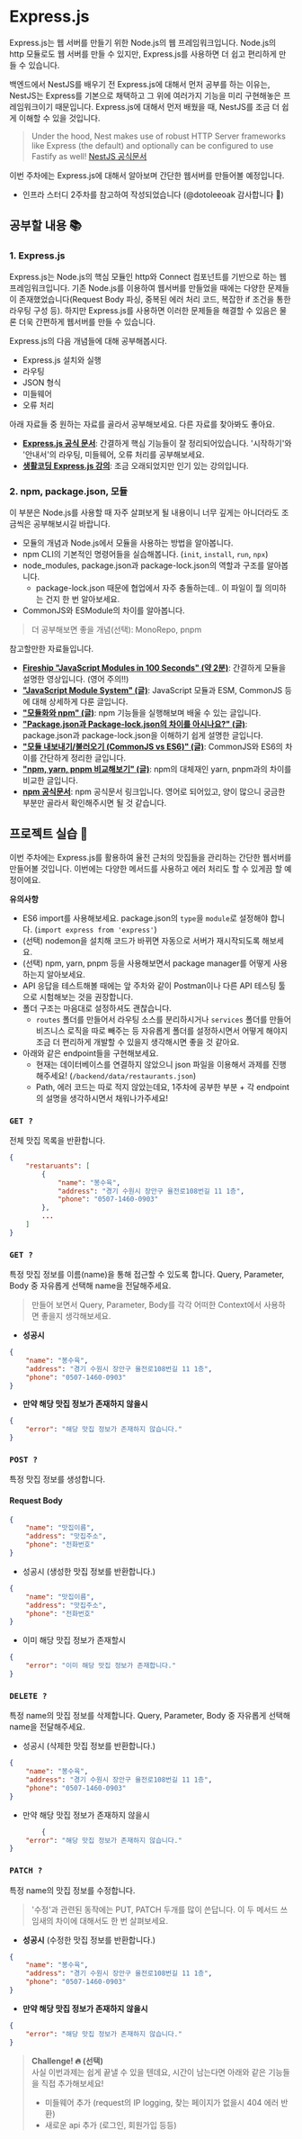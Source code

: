 # Express.js

Express.js는 웹 서버를 만들기 위한 Node.js의 웹 프레임워크입니다. Node.js의 http 모듈로도 웹 서버를 만들 수 있지만, Express.js를 사용하면 더 쉽고 편리하게 만들 수 있습니다.

백엔드에서 NestJS를 배우기 전 Express.js에 대해서 먼저 공부를 하는 이유는, NestJS는 Express를 기본으로 채택하고 그 위에 여러가지 기능을 미리 구현해놓은 프레임워크이기 때문입니다. Express.js에 대해서 먼저 배웠을 때, NestJS를 조금 더 쉽게 이해할 수 있을 것입니다.
> Under the hood, Nest makes use of robust HTTP Server frameworks like Express (the default) and optionally can be configured to use Fastify as well! [NestJS 공식문서](https://docs.nestjs.com/)

이번 주차에는 Express.js에 대해서 알아보며 간단한 웹서버를 만들어볼 예정입니다.

- 인프라 스터디 2주차를 참고하여 작성되었습니다 (@dotoleeoak 감사합니다 🥺)

## 공부할 내용 📚

### 1. Express.js

Express.js는 Node.js의 핵심 모듈인 http와 Connect 컴포넌트를 기반으로 하는 웹 프레임워크입니다. 기존 Node.js를 이용하여 웹서버를 만들었을 때에는 다양한 문제들이 존재했었습니다(Request Body 파싱, 중복된 에러 처리 코드, 복잡한 if 조건을 통한 라우팅 구성 등). 하지만 Express.js를 사용하면 이러한 문제들을 해결할 수 있음은 물론 더욱 간편하게 웹서버를 만들 수 있습니다.

Express.js의 다음 개념들에 대해 공부해봅시다.

- Express.js 설치와 실행
- 라우팅
- JSON 형식
- 미들웨어
- 오류 처리

아래 자료들 중 원하는 자료를 골라서 공부해보세요. 다른 자료를 찾아봐도 좋아요.

- **[Express.js 공식 문서](https://expressjs.com/ko/)**: 간결하게 핵심 기능들이 잘 정리되어있습니다. '시작하기'와 '안내서'의 라우팅, 미들웨어, 오류 처리를 공부해보세요. 
- **[생활코딩 Express.js 강의](https://opentutorials.org/course/3370)**: 조금 오래되었지만 인기 있는 강의입니다.

### 2. npm, package.json, 모듈

이 부분은 Node.js를 사용할 때 자주 살펴보게 될 내용이니 너무 깊게는 아니더라도 조금씩은 공부해보시길 바랍니다.

- 모듈의 개념과 Node.js에서 모듈을 사용하는 방법을 알아봅니다.
- npm CLI의 기본적인 명령어들을 실습해봅니다. (`init`, `install`, `run`, `npx`)
- node_modules, package.json과 package-lock.json의 역할과 구조를 알아봅니다.
    - package-lock.json 때문에 협업에서 자주 충돌하는데.. 이 파일이 뭘 의미하는 건지 한 번 알아보세요.
- CommonJS와 ESModule의 차이를 알아봅니다.

> 더 공부해보면 좋을 개념(선택): MonoRepo, pnpm

참고할만한 자료들입니다.

- **[Fireship "JavaScript Modules in 100 Seconds" (약 2분)](https://youtu.be/qgRUr-YUk1Q?si=HMhLnfetlbfIExcN)**: 간결하게 모듈을 설명한 영상입니다. (영어 주의!!)
- **["JavaScript Module System" (글)](https://velog.io/@doondoony/JavaScript-Module-System)**: JavaScript 모듈과 ESM, CommonJS 등에 대해 상세하게 다룬 글입니다.
- **["모듈화와 npm" (글)](https://poiemaweb.com/nodejs-npm)**: npm 기능들을 실행해보며 배울 수 있는 글입니다.
- **["Package.json과 Package-lock.json의 차이를 아시나요?" (글)](https://velog.io/@songyouhyun/Package.json과-Package-lock.json의-차이)**: package.json과 package-lock.json을 이해하기 쉽게 설명한 글입니다.
- **["모듈 내보내기/불러오기 (CommonJS vs ES6)" (글)](https://it-eldorado.tistory.com/92)**: CommonJS와 ES6의 차이를 간단하게 정리한 글입니다. 
- **["npm, yarn, pnpm 비교해보기" (글)](https://yceffort.kr/2022/05/npm-vs-yarn-vs-pnpm)**: npm의 대체재인 yarn, pnpm과의 차이를 비교한 글입니다. 
- **[npm 공식문서](https://docs.npmjs.com)**: npm 공식문서 링크입니다. 영어로 되어있고, 양이 많으니 궁금한 부분만 골라서 확인해주시면 될 것 같습니다.

## 프로젝트 실습 🎈

이번 주차에는 Express.js를 활용하여 율전 근처의 맛집들을 관리하는 간단한 웹서버를 만들어볼 것입니다. 이번에는 다양한 메서드를 사용하고 에러 처리도 할 수 있게끔 할 예정이에요.

**유의사항**
- ES6 import를 사용해보세요. package.json의 `type`을 `module`로 설정해야 합니다. (`import express from 'express'`)
- (선택) nodemon을 설치해 코드가 바뀌면 자동으로 서버가 재시작되도록 해보세요.
- (선택) npm, yarn, pnpm 등을 사용해보면서 package manager를 어떻게 사용하는지 알아보세요.
- API 응답을 테스트해볼 때에는 앞 주차와 같이 Postman이나 다른 API 테스팅 툴으로 시험해보는 것을 권장합니다.
- 폴더 구조는 마음대로 설정하셔도 괜찮습니다.
    - `routes` 폴더를 만들어서 라우팅 소스를 분리하시거나 `services` 폴더를 만들어 비즈니스 로직을 따로 빼주는 등 자유롭게 폴더를 설정하시면서 어떻게 해야지 조금 더 편리하게 개발할 수 있을지 생각해시면 좋을 것 같아요.
- 아래와 같은 endpoint들을 구현해보세요.
    - 현재는 데이터베이스를 연결하지 않았으니 json 파일을 이용해서 과제를 진행해주세요! (`/backend/data/restaurants.json`)
    - Path, 에러 코드는 따로 적지 않았는데요, 1주차에 공부한 부분 + 각 endpoint의 설명을 생각하시면서 채워나가주세요!

### `GET ?`

전체 맛집 목록을 반환합니다.

```json
{
    "restaruants": [
        {
            "name": "봉수육",
            "address": "경기 수원시 장안구 율전로108번길 11 1층",
            "phone": "0507-1460-0903"
        },
        ...
    ]
}
```

### `GET ?`

특정 맛집 정보를 이름(name)을 통해 접근할 수 있도록 합니다. 
Query, Parameter, Body 중 자유롭게 선택해 name을 전달해주세요.

> 만들어 보면서 Query, Parameter, Body를 각각 어떠한 Context에서 사용하면 좋을지 생각해보세요. 

- **성공시**

```json
{
    "name": "봉수육",
    "address": "경기 수원시 장안구 율전로108번길 11 1층",
    "phone": "0507-1460-0903"
}
```

- **만약 해당 맛집 정보가 존재하지 않을시**

```json
{
    "error": "해당 맛집 정보가 존재하지 않습니다."
}
```


### `POST ?`

특정 맛집 정보를 생성합니다.

#### Request Body

```json
{
    "name": "맛집이름",
    "address": "맛집주소",
    "phone": "전화번호"
}
```

- 성공시 (생성한 맛집 정보를 반환합니다.)

```json
{
    "name": "맛집이름",
    "address": "맛집주소",
    "phone": "전화번호"
}
```

- 이미 해당 맛집 정보가 존재할시

```json
{
    "error": "이미 해당 맛집 정보가 존재합니다."
}
```

### `DELETE ?`

특정 name의 맛집 정보를 삭제합니다.
Query, Parameter, Body 중 자유롭게 선택해 name을 전달해주세요.

- 성공시 (삭제한 맛집 정보를 반환합니다.)

```json
{
    "name": "봉수육",
    "address": "경기 수원시 장안구 율전로108번길 11 1층",
    "phone": "0507-1460-0903"
}
```

- 만약 해당 맛집 정보가 존재하지 않을시

```json
		{
    "error": "해당 맛집 정보가 존재하지 않습니다."
}
```

### `PATCH ?`

특정 name의 맛집 정보를 수정합니다. 

> '수정'과 관련된 동작에는 PUT, PATCH 두개를 많이 쓴답니다. 이 두 메서드 쓰임새의 차이에 대해서도 한 번 살펴보세요.

- **성공시** (수정한 맛집 정보를 반환합니다.)

```json
{
    "name": "봉수육",
    "address": "경기 수원시 장안구 율전로108번길 11 1층",
    "phone": "0507-1460-0903"
}
```

- **만약 해당 맛집 정보가 존재하지 않을시**

```json
{
    "error": "해당 맛집 정보가 존재하지 않습니다."
}
```

> **Challenge! 🔥 (선택)**  
> 사실 이번과제는 쉽게 끝낼 수 있을 텐데요, 시간이 남는다면 아래와 같은 기능들을 직접 추가해보세요!
> * 미들웨어 추가 (request의 IP logging, 찾는 페이지가 없을시 404 에러 반환)
> * 새로운 api 추가 (로그인, 회원가입 등등)
